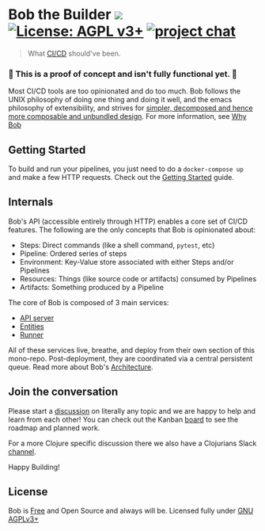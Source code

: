 # Bob the Builder [![](https://github.com/bob-cd/bob/workflows/Test-and-Publish/badge.svg)](https://github.com/bob-cd/bob/actions?query=workflow%3ATest-and-Publish) [![License: AGPL v3+](https://img.shields.io/badge/license-AGPL%20v3%2B-blue.svg)](http://www.gnu.org/licenses/agpl-3.0) [![project chat](https://img.shields.io/badge/slack-join_chat-brightgreen.svg)](https://clojurians.slack.com/messages/CPBAYJJF6)

> What [CI/CD](https://en.wikipedia.org/wiki/CI/CD) should've been.

### 🚧 This is a proof of concept and isn't fully functional yet. 🚧

Most CI/CD tools are too opinionated and do too much. Bob follows the UNIX philosophy of doing one thing and doing it well, and the emacs philosophy of extensibility, and strives for [simpler, decomposed and hence more composable and unbundled design](https://www.youtube.com/watch?v=MCZ3YgeEUPg). For more information, see [Why Bob](https://bob-cd.github.io/pages/why-bob.html)

## Getting Started 
To build and run your pipelines, you just need to do a `docker-compose up` and make a few HTTP requests. Check out the [Getting Started](https://bob-cd.github.io/pages/getting-started.html) guide.


## Internals

Bob's API (accessible entirely through HTTP) enables a core set of CI/CD features. The following are the only concepts that Bob is opinionated about:
  - Steps: Direct commands (like a shell command, `pytest`, etc)
  - Pipeline: Ordered series of steps
  - Environment: Key-Value store associated with either Steps and/or Pipelines
  - Resources: Things (like source code or artifacts) consumed by Pipelines
  - Artifacts: Something produced by a Pipeline


The core of Bob is composed of 3 main services:
- [API server](/apiserver)
- [Entities](/entities)
- [Runner](/runner)

All of these services live, breathe, and deploy from their own section of this mono-repo. Post-deployment, they are coordinated via a central persistent queue. Read more about Bob's [Architecture](https://bob-cd.github.io/pages/architecture.html).



## Join the conversation
Please start a [discussion](https://github.com/bob-cd/bob/discussions) on literally any topic and we are happy to help and learn from each other! You can check out the Kanban [board](https://github.com/bob-cd/bob/projects/1) to see the roadmap and planned work.

For a more Clojure specific discussion there we also have a Clojurians Slack [channel](https://clojurians.slack.com/messages/CPBAYJJF6).

Happy Building!

## License
Bob is [Free](https://www.gnu.org/philosophy/free-sw.en.html) and Open Source and always will be. Licensed fully under [GNU AGPLv3+](https://www.gnu.org/licenses/agpl-3.0)

